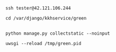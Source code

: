 ```shell

ssh tester@42.121.106.244

cd /var/django/kkhservice/green

```


```shell

python manage.py collectstatic --noinput

uwsgi --reload /tmp/green.pid

```
